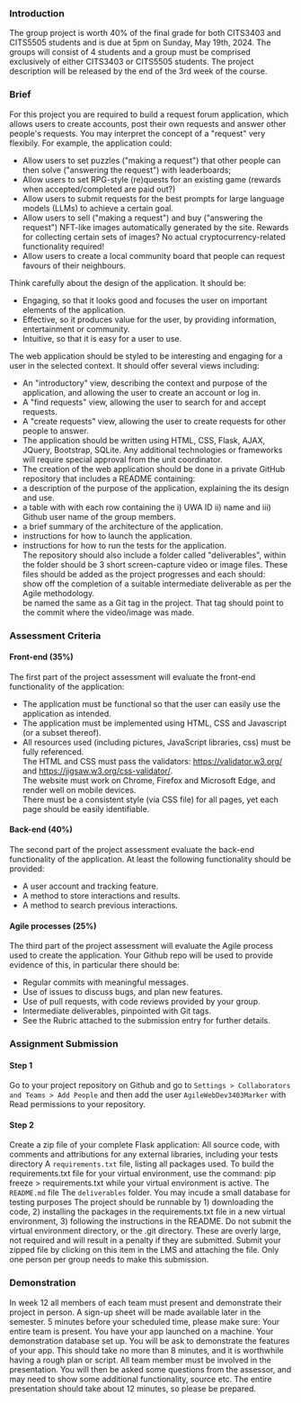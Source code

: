 ### Introduction
The group project is worth 40% of the final grade for both CITS3403 and CITS5505 students and is due at 5pm on Sunday, May 19th, 2024. The groups will consist of 4 students and a group must be comprised exclusively of either CITS3403 or CITS5505 students. The project description will be released by the end of the 3rd week of the course.

### Brief
For this project you are required to build a request forum application, which allows users to create accounts, post their own requests and answer other people's requests. You may interpret the concept of a "request" very flexibily. For example, the application could:  
- Allow users to set puzzles ("making a request") that other people can then solve ("answering the request") with leaderboards;  
- Allow users to set RPG-style (re)quests for an existing game (rewards when accepted/completed are paid out?)  
- Allow users to submit requests for the best prompts for large language models (LLMs) to achieve a certain goal.  
- Allow users to sell ("making a request") and buy ("answering the request") NFT-like images automatically generated by the site. Rewards for collecting certain sets of images? No actual cryptocurrency-related functionality required!  
- Allow users to create a local community board that people can request favours of their neighbours.
  
Think carefully about the design of the application. It should be:  
- Engaging, so that it looks good and focuses the user on important elements of the application.  
- Effective, so it produces value for the user, by providing information, entertainment or community.  
- Intuitive, so that it is easy for a user to use.
  
The web application should be styled to be interesting and engaging for a user in the selected context. It should offer several views including:  
- An "introductory" view, describing the context and purpose of the application, and allowing the user to create an account or log in.  
- A "find requests" view, allowing the user to search for and accept requests.  
- A "create requests" view, allowing the user to create requests for other people to answer.  
- The application should be written using HTML, CSS, Flask, AJAX, JQuery, Bootstrap, SQLite. Any additional technologies or frameworks will require special approval from the unit coordinator.  
- The creation of the web application should be done in a private GitHub repository that includes a README containing:  
- a description of the purpose of the application, explaining the its design and use.  
- a table with with each row containing the i) UWA ID ii) name and iii) Github user name of the group members.  
- a brief summary of the architecture of the application.  
- instructions for how to launch the application.  
- instructions for how to run the tests for the application.  
The repository should also include a folder called "deliverables", within the folder should be 3 short screen-capture video or image files. These files should be added as the project progresses and each should:  
show off the completion of a suitable intermediate deliverable as per the Agile methodology.  
be named the same as a Git tag in the project. That tag should point to the commit where the video/image was made.  
  
### Assessment Criteria  
#### Front-end (35%)  
The first part of the project assessment will evaluate the front-end functionality of the application:  
- The application must be functional so that the user can easily use the application as intended.  
- The application must be implemented using HTML, CSS and Javascript (or a subset thereof).  
- All resources used (including pictures, JavaScript libraries, css) must be fully referenced.  
The HTML and CSS must pass the validators: https://validator.w3.org/ and https://jigsaw.w3.org/css-validator/.  
The website must work on Chrome, Firefox and Microsoft Edge, and render well on mobile devices.  
There must be a consistent style (via CSS file) for all pages, yet each page should be easily identifiable.  

#### Back-end (40%)
The second part of the project assessment evaluate the back-end functionality of the application. At least the following functionality should be provided:  
- A user account and tracking feature.  
- A method to store interactions and results.  
- A method to search previous interactions.  

#### Agile processes (25%)
The third part of the project assessment will evaluate the Agile process used to create the application. Your Github repo will be used to provide evidence of this, in particular there should be:
- Regular commits with meaningful messages.  
- Use of issues to discuss bugs, and plan new features. 
- Use of pull requests, with code reviews provided by your group.  
- Intermediate deliverables, pinpointed with Git tags.  
- See the Rubric attached to the submission entry for further details.  
  
### Assignment Submission
#### Step 1
Go to your project repository on Github and go to `Settings > Collaborators and Teams > Add People` and then add the user `AgileWebDev3403Marker` with Read permissions to your repository.
  
#### Step 2
Create a zip file of your complete Flask application:
All source code, with comments and attributions for any external libraries, including your tests directory
A `requirements.txt` file, listing all packages used. To build the requirements.txt file for your virtual environment, use the command: pip freeze > requirements.txt while your virtual environment is active.
The `README.md` file
The `deliverables` folder.
You may incude a small database for testing purposes
The project should be runnable by 1) downloading the code, 2) installing the packages in the requirements.txt file in a new virtual environment, 3) following the instructions in the README.
Do not submit the virtual environment directory, or the .git directory. These are overly large, not required and will result in a penalty if they are submitted.
Submit your zipped file by clicking on this item in the LMS and attaching the file. Only one person per group needs to make this submission.
  
### Demonstration
In week 12 all members of each team must present and demonstrate their project in person. A sign-up sheet will be made available later in the semester. 5 minutes before your scheduled time, please make sure:
Your entire team is present.
You have your app launched on a machine.
Your demonstration database set up.
You will be ask to demonstrate the features of your app. This should take no more than 8 minutes, and it is worthwhile having a rough plan or script. All team member must be involved in the presentation. You will then be asked some questions from the assessor, and may need to show some additional functionality, source etc. The entire presentation should take about 12 minutes, so please be prepared.
